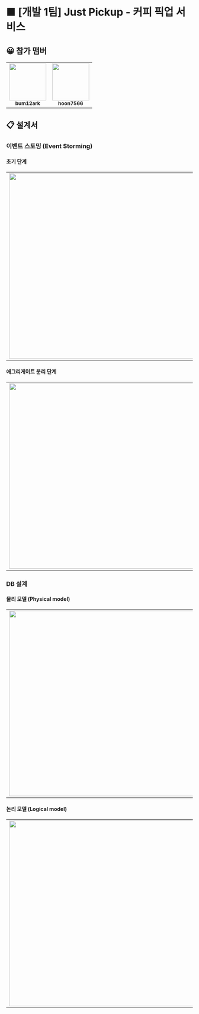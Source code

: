 <h1>
■ [개발 1팀] Just Pickup - 커피 픽업 서비스
</h1>

## 😀 참가 맴버

<table>
    <tr>
        <td align="center"><a href="https://github.com/bum12ark"><img src="https://avatars.githubusercontent.com/u/72686708?v=4?s=100" width="100px;" alt="" /><br /><sub><b>bum12ark</b></sub></a><br /></td>
        <td align="center"><a href="https://github.com/hoon7566"><img src="https://avatars.githubusercontent.com/u/48042490?v=4?s=100" width="100px;" alt="" /><br /><sub><b>hoon7566</b></sub></a><br /></td>
    </tr>
</table>

## 📋 설계서

### 이벤트 스토밍 (Event Storming)

#### 초기 단계
<table>
    <tr>
        <td align="center">
            <img src="https://user-images.githubusercontent.com/72686708/150717364-6a6d04a6-89bc-42c2-b3a7-8634fc86bed2.jpg" width="500" height="500"/>
        </td>
        <td align="center">
            <img src="https://user-images.githubusercontent.com/72686708/150717369-fed92a58-d27b-4126-9709-80b16f6c930d.jpg" width="500" height="500"/>
        </td>
    </tr>
</table>

#### 애그리게이트 분리 단계
<table>
    <tr>
        <td align="center">
            <img src="https://user-images.githubusercontent.com/48042490/150772741-c17fd353-01eb-43ee-853c-a2ebd9224f23.jpg" width="500" height="500"/>
        </td>
    </tr>
</table>

### DB 설계

#### 물리 모델 (Physical model)
<table>
    <tr>
        <td align="center">            
            <img src="https://user-images.githubusercontent.com/48042490/150922528-21c6c430-a9d6-4e03-a450-3d4d22e62126.png" width="500" height="500"/>
        </td>
    </tr>
</table>

#### 논리 모델 (Logical model)

<table>
    <tr>
        <td align="center">            
            <img src="https://user-images.githubusercontent.com/72686708/151095981-4222b765-ae8e-46f5-9289-f9189d4c1b28.png" width="500" height="500"/>
        </td>
    </tr>
</table>



